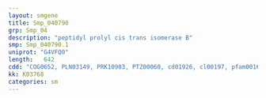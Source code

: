 ```yaml
---
layout: smgene
title: Smp_040790
grp: Smp_04
description: "peptidyl prolyl cis trans isomerase B"
smp: Smp_040790.1
uniprot: "G4VFQ0"
length:   642
cdd: "COG0652, PLN03149, PRK10903, PTZ00060, cd01926, cl00197, pfam00160"
kk: K03768
categories: sm
---
```

